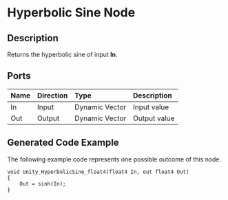 # Hyperbolic Sine Node

## Description

Returns the hyperbolic sine of input **In**.

## Ports

| Name        | Direction           | Type  | Description |
|:------------ |:-------------|:-----|:---|
| In      | Input | Dynamic Vector | Input value |
| Out | Output      |    Dynamic Vector | Output value |

## Generated Code Example

The following example code represents one possible outcome of this node.

```
void Unity_HyperbolicSine_float4(float4 In, out float4 Out)
{
    Out = sinh(In);
}
```
